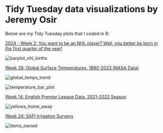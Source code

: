 # Tidy Tuesday data visualizations by Jeremy Osir

Below are my Tidy Tuesday plots that I coded in R:


[2024  - Week 2: You want to be an NHL player? Well, you better be born in the first quarter of the year!
](https://github.com/osirjeremy/TidyTuesday-JeremyOsir/tree/main/2024/2024-01-09_NHL_birth_months)

![barplot_nhl_births](https://github.com/osirjeremy/TidyTuesday-JeremyOsir/assets/8055445/e25d669a-9bc9-472a-8620-a6249824886f)





[Week 28: Global Surface Temperatures, 1880-2023 (NASA Data)](2023/week_28_global_surface_temps)

![global_temps_trend](https://github.com/osirjeremy/TidyTuesday-JeremyOsir/assets/8055445/ebb90bf9-3b1e-4224-beae-04f6ec5a4f7e)


![temperature_bar_plot](https://github.com/osirjeremy/TidyTuesday-JeremyOsir/assets/8055445/0600daf8-481c-44d0-a3f0-a60de253c186)




[Week 14: English Premier League Data, 2021-2022 Season](2023/week_14_EPL)

![yellows_home_away](https://github.com/osirjeremy/TidyTuesday-JeremyOsir/assets/8055445/6209e421-33c8-46e7-b2c7-a629a6826909)






[Week 24: SAFI Irrigation Surveys
](2023/week_24_irrigation)

![items_owned](https://github.com/osirjeremy/TidyTuesday-JeremyOsir/assets/8055445/78e98233-4055-44f7-ac26-40adfec0b82f)


